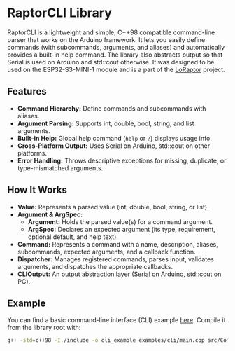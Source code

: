 # RaptorCLI Library

RaptorCLI is a lightweight and simple, C++98 compatible command-line parser that works on the Arduino framework. It lets you easily define commands (with subcommands, arguments, and aliases) and automatically provides a built-in help command. The library also abstracts output so that Serial is used on Arduino and std::cout otherwise. It was designed to be used on the ESP32-S3-MINI-1 module and is a part of the [LoRaptor](https://github.com/smegg99/LoRaptor) project.

## Features

- **Command Hierarchy:** Define commands and subcommands with aliases.
- **Argument Parsing:** Supports int, double, bool, string, and list arguments.
- **Built-in Help:** Global help command (`help` or `?`) displays usage info.
- **Cross-Platform Output:** Uses Serial on Arduino, std::cout on other platforms.
- **Error Handling:** Throws descriptive exceptions for missing, duplicate, or type-mismatched arguments.

## How It Works

- **Value:** Represents a parsed value (int, double, bool, string, or list).
- **Argument & ArgSpec:**  
  - **Argument:** Holds the parsed value(s) for a command argument.  
  - **ArgSpec:** Declares an expected argument (its type, requirement, optional default, and help text).
- **Command:** Represents a command with a name, description, aliases, subcommands, expected arguments, and a callback function.
- **Dispatcher:** Manages registered commands, parses input, validates arguments, and dispatches the appropriate callbacks.
- **CLIOutput:** An output abstraction layer (Serial on Arduino, std::cout on PC).

## Example

You can find a basic command-line interface (CLI) example [here](examples/cli).
Compile it from the library root with:

```bash
g++ -std=c++98 -I./include -o cli_example examples/cli/main.cpp src/Command.cpp src/Dispatcher.cpp 
```
